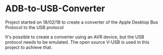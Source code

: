 # ADB-to-USB-Converter
Project started on 18/02/18 to create a converter of the Apple Desktop Bus Protocol to the USB protocol

It's possible to create a converter using an AVR device, but the USB protocol needs to be emulated.
The open source V-USB is used in this project to achieve that.
